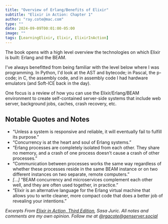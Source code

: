 ```yaml
---
title: "Overview of Erlang/Benefits of Elixir"
subtitle: "Elixir in Action: Chapter 1"
author: "ray.cote@mac.com"
type: ""
date: 2024-09-09T00:01:00-05:00
image: ""
tags: [LearningElixir, Elixir, ElixirInAction]
---
```


The book opens with a high level overview the technologies on which Elixir is built: Erlang and the BEAM.

I've always benefitted from being familiar with the level below where I was programming.
In Python, I'd look at the AST and bytecode; in Pascal, the p-code; in C, the assembly code, and in assembly code I had hardware emulators (and Soft-ICE back in the day).

One focus is a review of how you can use the Elixir/Erlang/BEAM environment to create self-contained server-side systems that include web server, background jobs, caches, crash recovery, etc.


## Notable Quotes and Notes



<!--more-->

- “Unless a system is responsive and reliable, it will eventually fail to fulfill its purpose.”
- “Concurrency is at the heart and soul of Erlang systems.”
- “Erlang processes are completely isolated from each other. They share no memory, and a crash of one process doesn’t cause a crash of other processes.”
- “Communication between processes works the same way regardless of whether these processes reside in the same BEAM instance or on two different instances on two separate, remote computers.”
- _[…]_ “BEAM concurrency and microservices complement each other well, and they are often used together, in practice.”
- “Elixir is an alternative language for the Erlang virtual machine that allows you to write cleaner, more compact code that does a better job of revealing your intentions.”


_Excerpts From [Elixir in Action, Third Edition](https://www.manning.com/books/elixir-in-action-third-edition), Sasa Juric._
_All notes and comments are my own opinion. Follow me at [@rgacote@genserver.social](https://genserver.social/rgacote)_
